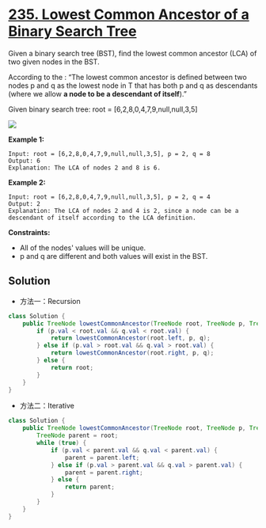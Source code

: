 # [235. Lowest Common Ancestor of a Binary Search Tree](https://leetcode-cn.com/problems/lowest-common-ancestor-of-a-binary-search-tree/)


Given a binary search tree (BST), find the lowest common ancestor (LCA) of two given nodes in the BST.

According to the : “The lowest common ancestor is defined between two nodes p and q as the lowest node in T that has both p and q as descendants (where we allow **a node to be a descendant of itself**).”

Given binary search tree:  root = [6,2,8,0,4,7,9,null,null,3,5]

![](https://assets.leetcode.com/uploads/2018/12/14/binarysearchtree_improved.png)

**Example 1:**

```
Input: root = [6,2,8,0,4,7,9,null,null,3,5], p = 2, q = 8
Output: 6
Explanation: The LCA of nodes 2 and 8 is 6.
```

**Example 2:**

```
Input: root = [6,2,8,0,4,7,9,null,null,3,5], p = 2, q = 4
Output: 2
Explanation: The LCA of nodes 2 and 4 is 2, since a node can be a descendant of itself according to the LCA definition.
```

**Constraints:**

*   All of the nodes' values will be unique.
*   p and q are different and both values will exist in the BST.



## Solution

- 方法一：Recursion

```java
class Solution {
    public TreeNode lowestCommonAncestor(TreeNode root, TreeNode p, TreeNode q) {
        if (p.val < root.val && q.val < root.val) {
            return lowestCommonAncestor(root.left, p, q);
        } else if (p.val > root.val && q.val > root.val) {
            return lowestCommonAncestor(root.right, p, q);
        } else {
            return root;
        }
    }
}
```

- 方法二：Iterative

```java
class Solution {
    public TreeNode lowestCommonAncestor(TreeNode root, TreeNode p, TreeNode q) {
        TreeNode parent = root;
        while (true) {
            if (p.val < parent.val && q.val < parent.val) {
                parent = parent.left;
            } else if (p.val > parent.val && q.val > parent.val) {
                parent = parent.right;
            } else {
                return parent;
            }
        }
    }
}
```

